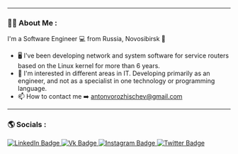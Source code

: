 
---
### :man_technologist: About Me :
I'm a Software Engineer :computer: from Russia, Novosibirsk :round_pushpin:
- :desktop_computer:  I've been developing network and system software for service routers based on the Linux kernel for more than 6 years.
- :iphone: I'm interested in different areas in IT. Developing primarily as an engineer, and not as a specialist in one technology or programming language.
- :mailbox: How to contact me :arrow_right: antonvorozhischev@gmail.com
---

### :earth_americas:  Socials :
<div id="socials">
  <a href="https://www.linkedin.com/in/antonvrzv">
    <img src="https://img.shields.io/badge/LinkedIn-blue?style=for-the-badge&logo=linkedin&logoColor=white" alt="LinkedIn Badge"/>
  </a>
  <a href="https://vk.com/the_sky_isnot_limit">
    <img src="https://img.shields.io/badge/VK-gray?style=for-the-badge&logo=vk&logoColor=white" alt="Vk Badge"/>
  </a>
  <a href="your-twitter-URL">
    <img src="https://img.shields.io/badge/Instagram-purple?style=for-the-badge&logo=instagram&logoColor=red" alt="Instagram Badge"/>
  </a>
  <a href="https://t.me/antonvrzv">
    <img src="https://img.shields.io/badge/Telegram-blue?style=for-the-badge&logo=telegram&logoColor=white" alt="Twitter Badge"/>
  </a>
</div>


